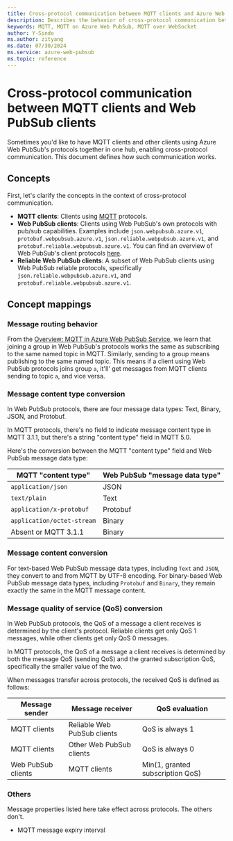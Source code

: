 ```yaml
---
title: Cross-protocol communication between MQTT clients and Azure Web PubSub clients
description: Describes the behavior of cross-protocol communication between MQTT clients and Web PubSub clients
keywords: MQTT, MQTT on Azure Web PubSub, MQTT over WebSocket
author: Y-Sindo
ms.author: zityang
ms.date: 07/30/2024
ms.service: azure-web-pubsub
ms.topic: reference
---
```


# Cross-protocol communication between MQTT clients and Web PubSub clients

Sometimes you'd like to have MQTT clients and other clients using Azure Web PubSub's protocols together in one hub, enabling cross-protocol communication. This document defines how such communication works.

## Concepts

First, let's clarify the concepts in the context of cross-protocol communication.

* **MQTT clients**: Clients using [MQTT](https://mqtt.org/) protocols.
* **Web PubSub clients**: Clients using Web PubSub's own protocols with pub/sub capabilities. Examples include `json.webpubsub.azure.v1`, `protobuf.webpubsub.azure.v1`, `json.reliable.webpubsub.azure.v1`, and `protobuf.reliable.webpubsub.azure.v1`. You can find an overview of Web PubSub's client protocols [here](./concept-client-protocols.md).
* **Reliable Web PubSub clients**: A subset of Web PubSub clients using Web PubSub reliable protocols, specifically `json.reliable.webpubsub.azure.v1`, and `protobuf.reliable.webpubsub.azure.v1`.

## Concept mappings

### Message routing behavior

From the [Overview: MQTT in Azure Web PubSub Service](./overview-mqtt.md), we learn that joining a group in Web PubSub's protocols works the same as subscribing to the same named topic in MQTT. Similarly, sending to a group means publishing to the same named topic. This means if a client using Web PubSub protocols joins group `a`, it'll' get messages from MQTT clients sending to topic `a`, and vice versa.

### Message content type conversion

In Web PubSub protocols, there are four message data types: Text, Binary, JSON, and Protobuf.

In MQTT protocols, there's no field to indicate message content type in MQTT 3.1.1, but there's a string "content type" field in MQTT 5.0.

Here's the conversion between the MQTT "content type" field and Web PubSub message data type:

| MQTT "content type"            | Web PubSub "message data type" |
|--------------------------------|--------------------------------|
| `application/json`             | JSON                           |
| `text/plain`                   | Text                           |
| `application/x-protobuf`       | Protobuf                       |
| `application/octet-stream`     | Binary                         |
| Absent or MQTT 3.1.1           | Binary                         |

### Message content conversion

For text-based Web PubSub message data types, including `Text` and `JSON`, they convert to and from MQTT by UTF-8 encoding. For binary-based Web PubSub message data types, including `Protobuf` and `Binary`, they remain exactly the same in the MQTT message content.

### Message quality of service (QoS) conversion

In Web PubSub protocols, the QoS of a message a client receives is determined by the client's protocol. Reliable clients get only QoS 1 messages, while other clients get only QoS 0 messages.

In MQTT protocols, the QoS of a message a client receives is determined by both the message QoS (sending QoS) and the granted subscription QoS, specifically the smaller value of the two.

When messages transfer across protocols, the received QoS is defined as follows:

| Message sender | Message receiver | QoS evaluation |
|----------------|------------------|----------------|
| MQTT clients   | Reliable Web PubSub clients | QoS is always 1 |
| MQTT clients   | Other Web PubSub clients    | QoS is always 0 |
| Web PubSub clients | MQTT clients           | Min(1, granted subscription QoS) |

### Others

Message properties listed here take effect across protocols. The others don't.

* MQTT message expiry interval
